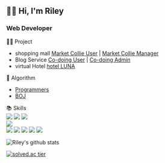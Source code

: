 <h2>🙍‍♀️ Hi, I'm Riley</h2>
<h3>Web Developer</h3>

👩‍💻 Project
- shopping mall [Market Collie User](https://github.com/rectangle714/marketcollie_user) | [Market Collie Manager](https://github.com/knewbean/marketcollie_manager)
- Blog Service [Co-doing User](https://github.com/RG-RG/user) | [Co-doing Admin](https://github.com/RG-RG/admin)
- virtual Hotel [hotel LUNA](https://github.com/zwooo96/hotelluna)

📖 Algorithm
- [Programmers](https://github.com/Oath-of-the-Peach-Garden/Guan-Yu)
- [BOJ](https://github.com/Greek-and-Roman-God/Athena)

📚 Skills    
<img src="https://img.shields.io/badge/Java-007396?style=flat-square&logo=Java&logoColor=white"/></a>
<img src="https://img.shields.io/badge/Spring-6DB33F?style=flat-square&logo=Spring&logoColor=white"/></a>
<img src="https://img.shields.io/badge/Oracle-F80000?style=flat-square&logo=Oracle&logoColor=white"/></a>  
<img src="https://img.shields.io/badge/Python-3766AB?style=flat-square&logo=Python&logoColor=white"/></a>  
<img src="https://img.shields.io/badge/C++-00599C?style=flat-square&logo=C%2B%2B&logoColor=white"/></a>
<img src="https://img.shields.io/badge/JavaScript-F7DF1E?style=flat-square&logo=JavaScript&logoColor=white"/></a>
<img src="https://img.shields.io/badge/HTML5-E34F26?style=flat-square&logo=HTML5&logoColor=white"/></a>
<img src="https://img.shields.io/badge/CSS3-1572B6?style=flat-square&logo=CSS3&logoColor=white"/></a>
<img src="https://img.shields.io/badge/jQuery-0769AD?style=flat-square&logo=jQuery&logoColor=white"/></a>  

![Riley's github stats](https://github-readme-stats.vercel.app/api?username=yelin1106&show_icons=true)

[![solved.ac tier](http://mazassumnida.wtf/api/generate_badge?boj=yelin0309)](https://solved.ac/yelin0309)
